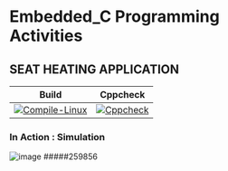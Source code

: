 # Embedded_C Programming Activities

## SEAT HEATING APPLICATION

|Build|Cppcheck|
|:--:|:--:|
|[![Compile-Linux](https://github.com/ushagurumurthy/Embedded_C/actions/workflows/compile.yml/badge.svg)](https://github.com/ushagurumurthy/Embedded_C/actions/workflows/compile.yml)|[![Cppcheck](https://github.com/ushagurumurthy/Embedded_C/actions/workflows/CodeQuality.yml/badge.svg)](https://github.com/ushagurumurthy/Embedded_C/actions/workflows/CodeQuality.yml)|

### In Action : Simulation
![image](https://user-images.githubusercontent.com/67991189/116649405-ce88db80-a99c-11eb-890a-91a0f9ee3611.png)
#####259856

